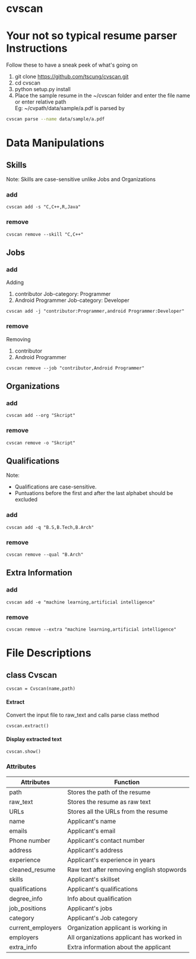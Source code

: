 # cvscan
Your not so typical resume parser
Instructions
========
Follow these to have a sneak peek of what's going on  
1. git clone https://github.com/tscung/cvscan.git  
2. cd cvscan  
3. python setup.py install  
4. Place the sample resume in the ~/cvscan folder  and enter the file name  
or enter relative path  
Eg: ~/cvpath/data/sample/a.pdf is parsed by
```bash
cvscan parse --name data/sample/a.pdf
```

Data Manipulations
===============
## Skills
Note: Skills are case-sensitive unlike Jobs and Organizations
### add
```
cvscan add -s "C,C++,R,Java"
```
### remove
```
cvscan remove --skill "C,C++"
```

## Jobs
### add
Adding  
1. contributor Job-category: Programmer  
2. Android Programmer Job-category: Developer

```
cvscan add -j "contributor:Programmer,android Programmer:Developer"
```
### remove
Removing  
1. contributor  
2. Android Programmer  
```
cvscan remove --job "contributor,Android Programmer"
```

## Organizations
### add
```
cvscan add --org "Skcript"
```
### remove
```
cvscan remove -o "Skcript"
```

## Qualifications
Note:  
* Qualifications are case-sensitive.
* Puntuations before the first and after the last alphabet should be excluded

### add
```
cvscan add -q "B.S,B.Tech,B.Arch"
```
### remove
```
cvscan remove --qual "B.Arch"
```

## Extra Information
### add
```
cvscan add -e "machine learning,artificial intelligence"
```
### remove
```
cvscan remove --extra "machine learning,artificial intelligence"
```

File Descriptions
============
## class Cvscan
```
cvscan = Cvscan(name,path)
```
#### Extract
Convert the input file to raw_text and calls parse class method
```
cvscan.extract()
```
#### Display extracted text
```
cvscan.show()
```
### Attributes
| Attributes          | Function |
|---------------------|-----------|
|path                 | Stores the path of the resume |
|raw_text             | Stores the resume as raw text |
|URLs                 | Stores all the URLs from the resume |
|name                 | Applicant's name |
|emails               | Applicant's email |
|Phone number         | Applicant's contact number |
|address              | Applicant's address |
|experience           | Applicant's experience in years |
|cleaned_resume       | Raw text after removing english stopwords |
|skills               | Applicant's skillset |
|qualifications       | Applicant's qualifications |
|degree_info          | Info about qualification |
|job_positions        | Applicant's jobs |
|category             | Applicant's Job category |
|current_employers    | Organization applicant is working in |
|employers            | All organizations applicant has worked in |
|extra_info           | Extra information about the applicant|
<!--
## configurations.py
Contains the regular expressions used throughout the project
## converter.py
Contains methods to convert resume from input format to raw text
#### pdf_to_text
Uses pdfminer library to fetch raw text from the resume. Special characters and bullets in the resume are replaced with a newline character.  
This formatted text from the resume is returned.
 -->

